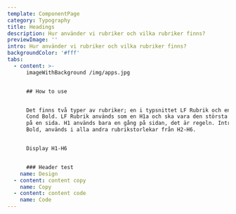 ```yaml
---
template: ComponentPage
category: Typography
title: Headings
description: Hur använder vi rubriker och vilka rubriker finns?
previewImage: ''
intro: Hur använder vi rubriker och vilka rubriker finns?
backgroundColor: '#fff'
tabs:
  - content: >-
      imageWithBackground /img/apps.jpg


      ## How to use


      Det finns två typer av rubriker; en i typsnittet LF Rubrik och en i Intro
      Cond Bold. LF Rubrik används som en H1a och ska vara den största rubriken
      på en sida. H1 används bara en gång på sidan, det är regeln. Intro Cond
      Bold, används i alla andra rubrikstorlekar från H2-H6.


      Display H1-H6


      ### Header test
    name: Design
  - content: content copy
    name: Copy
  - content: content code
    name: Code
---
```


